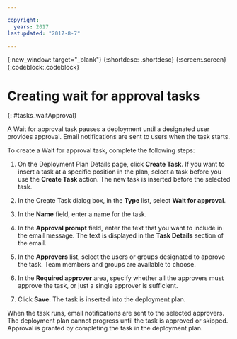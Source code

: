 ```yaml
---

copyright:
  years: 2017
lastupdated: "2017-8-7"

---
```


{:new_window: target="_blank"}
{:shortdesc: .shortdesc}
{:screen:.screen}
{:codeblock:.codeblock}

# Creating wait for approval tasks
{: #tasks_waitApproval}

A Wait for approval task pauses a deployment until a designated user provides approval. Email notifications are sent to users when the task starts. 

To create a Wait for approval task, complete the following steps:

1. On the Deployment Plan Details page, click **Create Task**. If you want to insert a task at a specific position in the plan, select a task before you use the **Create Task** action. The new task is inserted before the selected task.

1. In the Create Task dialog box, in the **Type** list, select **Wait for approval**.

1. In the **Name** field, enter a name for the task.

3. In the **Approval prompt** field, enter the text that you want to include in the email message. The text is displayed in the **Task Details** section of the email.

3. In the **Approvers** list, select the users or groups designated to approve the task. Team members and groups are available to choose.

3. In the **Required approver** area, specify whether all the approvers must approve the task, or just a single approver is sufficient.

5. Click **Save**. The task is inserted into the deployment plan.

When the task runs, email notifications are sent to the selected approvers. The deployment plan cannot progress until the task is approved or skipped. Approval is granted by completing the task in the deployment plan.
